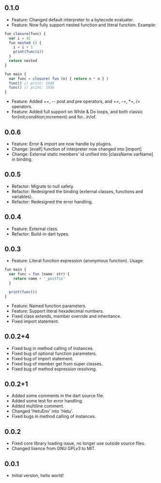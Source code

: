 ## 0.1.0

- Feature: Changed default interpreter to a bytecode evaluater.
- Feature: Now fully support nested function and literal function. Example:

```typescript
fun closure(func) {
  var i = 42
  fun nested () {
    i = i + 1
    print(func(i))
  }
  return nested
}

fun main {
  var func = closure( fun (n) { return n * n } )
  func() // print: 1849
  func() // print: 1936
}
```

- Feature: Added ++, -- post and pre operators, and +=, -=, \*=, /= operators.
- Feature: Added full support on While & Do loops, and both classic for(init;condition;increment) and for...in/of.

## 0.0.6

- Feature: Error & import are now handle by plugins.
- Change: [evalf] function of interpreter now changed into [import]
- Change: External static members' id unified into [className.varName] in binding.

## 0.0.5

- Refactor: Migrate to null safety.
- Refactor: Redesigned the binding (external classes, functions and variables).
- Refactor: Redesigned the error handling.

## 0.0.4

- Feature: External class.
- Refactor: Build-in dart types.

## 0.0.3

- Feature: Literal function expression (anonymous function). Usage:

```typescript
fun main {
  var func = fun (name: str) {
    return name + '_postfix'
  }

  print(func())
}
```

- Feature: Named function parameters.
- Feature: Support literal hexadecimal numbers.
- Fixed class extends, member override and inheritance.
- Fixed import statement.

## 0.0.2+4

- Fixed bug in method calling of instances.
- Fixed bug of optional function parameters.
- Fixed bug of import statement.
- Fixed bug of member get from super classes.
- Fixed bug of method expression resolving.

## 0.0.2+1

- Added some comments in the dart source file.
- Added some test for error handling.
- Added multiline comment.
- Changed 'HetuEnv' into 'Hetu'.
- Fixed bugs in method calling of instances.

## 0.0.2

- Fixed core library loading issue, no longer use outside source files.
- Changed lisence from GNU GPLv3 to MIT.

## 0.0.1

- Initial version, hello world!
